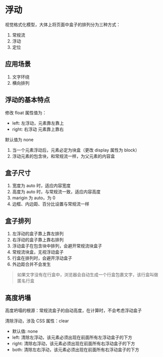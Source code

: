# 浮动

视觉格式化模型，大体上将页面中盒子的排列分为三种方式：

1. 常规流
2. 浮动
3. 定位

## 应用场景

1. 文字环绕
2. 横向排列

## 浮动的基本特点

修改 float 属性值为：

- left: 左浮动，元素靠左靠上
- right: 右浮动 元素靠上靠右

默认值为 none

1. 当一个元素浮动后，元素必定为块盒（更改 display 属性为 block）
2. 浮动元素的包含块，和常规流一样，为父元素的内容盒

## 盒子尺寸

1. 宽度为 auto 时，适应内容宽度
2. 高度为 auto 时，与常规流一致，适应内容高度
3. marigin 为 auto，为 0
4. 边框、内边距、百分比设置与常规流一样

## 盒子排列

1. 左浮动的盒子靠上靠左排列
2. 右浮动的盒子靠上靠右排列
3. 浮动盒子在包含块中排列，会避开常规流块盒子
4. 常规流块盒，无视浮动盒子
5. 行盒在排列时，会避开浮动盒子
6. 外边距合并不会发生

> 如果文字没有在行盒中，浏览器会自动生成一个行盒包裹文字，该行盒叫做匿名行盒

## 高度坍塌

高度坍塌的根源：常规流盒子的自动高度，在计算时，不会考虑浮动盒子

清除浮动，涉及 CSS 属性：clear

- 默认值: none
- left: 清除左浮动，该元素必须出现在前面所有左浮动盒子的下方
- right: 清除右浮动，该元素必须出现在前面所有右浮动盒子的下方
- both: 清除左右浮动，该元素必须出现在前面所有右浮动盒子的下方
